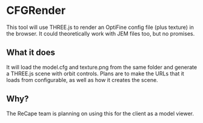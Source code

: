# CFGRender
This tool will use THREE.js to render an OptiFine config file (plus texture) in the browser. It could theoretically work with JEM files too, but no promises.
## What it does
It will load the model.cfg and texture.png from the same folder and generate a THREE.js scene with orbit controls. Plans are to make the URLs that it loads from configurable, as well as how it creates the scene.
## Why?
The ReCape team is planning on using this for the client as a model viewer.
